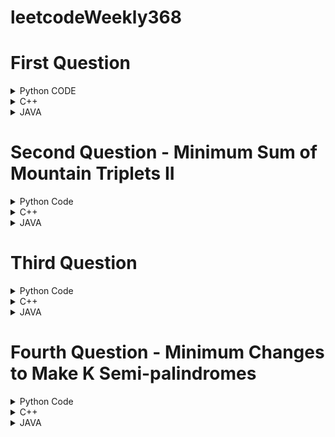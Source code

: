 # leetcodeWeekly368

# First Question
<details>

  <summary>Python CODE</summary>
	BRUTE FORCE

```python
	class Solution:
		def minimumSum(self, nums):
			sum = float('inf')
			for i in range(len(nums) - 2):
				for j in range(i + 1, len(nums) - 1):
					for k in range(j + 1, len(nums)):
						if nums[i] < nums[j] and nums[j] > nums[k]:
							sum = min(sum, nums[i] + nums[j] + nums[k])
			return -1 if sum == float('inf') else sum
```

</details>

<details>
  <summary>C++</summary>
  
  ```cpp
    class Solution {
		public:
			int minimumSum(vector<int>& nums) {
				int sum = INT_MAX;
				for (int i = 0; i < nums.size() - 2; i++) {
					for (int j = i + 1; j < nums.size() - 1; j++) {
						for (int k = j + 1; k < nums.size(); k++) {
							if (nums[i] < nums[j] && nums[j] > nums[k])
								sum = min(sum, nums[i] + nums[j] + nums[k]);
						}
					}
				}
				return sum==INT_MAX?-1:sum;
			}
		};
  ```

</details>


<details>
  <summary>JAVA</summary>
  
  ```java
	class Solution {
		public int minimumSum(int[] nums) {
			int sum = Integer.MAX_VALUE;
			for (int i = 0; i < nums.length - 2; i++) {
				for (int j = i + 1; j < nums.length - 1; j++) {
					for (int k = j + 1; k < nums.length; k++) {
						if (nums[i] < nums[j] && nums[j] > nums[k]) {
							sum = Math.min(sum, nums[i] + nums[j] + nums[k]);
						}
					}
				}
			}
			return (sum == Integer.MAX_VALUE) ? -1 : sum;
		}
	}
  ```
</details>


# Second Question - Minimum Sum of Mountain Triplets II

<details>
    <summary>Python Code</summary>
  
  ```
    class Solution:
        def minimumSum(self, nums):
            m = float('inf')
            n = len(nums)
            l = [0] * n
            r = [0] * n
            l[0] = 0
            
            for i in range(1, n):
                if nums[l[i - 1]] < nums[i]:
                    l[i] = l[i - 1]
                else:
                    l[i] = i
            
            r[n - 1] = n - 1
            for i in range(n - 2, -1, -1):
                if nums[r[i + 1]] < nums[i]:
                    r[i] = r[i + 1]
                else:
                    r[i] = i
            
            for i in range(n):
                if nums[l[i]] < nums[i] and nums[i] > nums[r[i]] and l[i] < i and i < r[i]:
                    m = min(m, nums[i] + nums[l[i]] + nums[r[i]])
            
            if m == float('inf'):
                return -1
            return m

  ```
</details>


<details>
  <summary>C++</summary>
  
  ```
    class Solution {
        public:
            int minimumSum(vector<int>& nums) {
                int m = INT_MAX;
                int n = nums.size();
                vector<int> l(n),r(n);
                l[0]=0;
                for(int i=1;i<n;i++)
                {
                    if(nums[l[i-1]]<nums[i])
                    {
                        l[i]=l[i-1];
                    }
                    else l[i]=i;
                }
                r[n-1]=n-1;
                for(int i=n-2;i>=0;i--)
                {
                    if(nums[r[i+1]]<nums[i])
                    {
                        r[i]=r[i+1];
                    }
                    else r[i]=i;
                }
                for(int i=0;i<n;i++)
                {
                    if(nums[l[i]]<nums[i] && nums[i]>nums[r[i]] && l[i]<i && i<r[i])
                    {
                        m=min(m,nums[i]+nums[l[i]]+nums[r[i]]);
                    }
                }
                if(m==INT_MAX) return -1;
                return m;
            }
        };
  ```
</details>


<details>
  <summary>JAVA</summary>
  
  ```
        class Solution {
              public int minimumSum(int[] nums) {
                  int m = Integer.MAX_VALUE;
                  int n = nums.length;
                  int[] l = new int[n];
                  int[] r = new int[n];
                  l[0] = 0;
                  
                  for (int i = 1; i < n; i++) {
                      if (nums[l[i - 1]] < nums[i]) {
                          l[i] = l[i - 1];
                      } else {
                          l[i] = i;
                      }
                  }
                  
                  r[n - 1] = n - 1;
                  for (int i = n - 2; i >= 0; i--) {
                      if (nums[r[i + 1]] < nums[i]) {
                          r[i] = r[i + 1];
                      } else {
                          r[i] = i;
                      }
                  }
                  
                  for (int i = 0; i < n; i++) {
                      if (nums[l[i]] < nums[i] && nums[i] > nums[r[i]] && l[i] < i && i < r[i]) {
                          m = Math.min(m, nums[i] + nums[l[i]] + nums[r[i]]);
                      }
                  }
                  
                  if (m == Integer.MAX_VALUE) {
                      return -1;
                  }
                  return m;
              }
          }
  ```
</details>



# Third Question

<details>
    <summary>Python Code</summary>

```py
	class Solution:
		def possibleGroupSize(self, m, i):
			for key, value in m.items():
				no_groups_i_sized = value // i
				mem_not_in_groups = value % i
				if mem_not_in_groups < i - 1:
					req = (i - 1) - mem_not_in_groups
					if no_groups_i_sized >= req:
						mem_not_in_groups = i - 1
				if mem_not_in_groups > 0 and mem_not_in_groups < i - 1:
					return False
			return True

		def minGroupsForValidAssignment(self, nums):
			m = defaultdict(int)
			for num in nums:
				m[num] += 1
			min_freq = float('inf')
			for freq in m.values():
				min_freq = min(freq, min_freq)
			for i in range(min_freq + 1, 0, -1):
				if self.possibleGroupSize(m, i):
					no_of_groups = 0
					for val in m.values():
						mem_not_in_groups = val % i
						no_of_groups += val // i
						if mem_not_in_groups > 0:
							no_of_groups += 1
					return no_of_groups
			return -1
```
</details>


<details>
  	<summary>C++</summary>
  
```cpp
    class Solution {
        bool possibleGroupSize(unordered_map<int, int> &m, int i) {
            for (auto elem : m) {
                int no_groups_i_sized = elem.second / i,
                mem_not_in_groups = elem.second % i;
                if (mem_not_in_groups < i - 1) {
                    /* 
                    * if the members remaining are not i-1 sized
                    * they can't be a group. So assign the req 
                    * members for making it a i - 1 sized from 
                    * i sized groups to the remaining members
                    */
                    int req = (i - 1) - mem_not_in_groups;
                    if (no_groups_i_sized >= req)
                        mem_not_in_groups = i - 1;
                    // Total groups will be previous i sized groups
                    // plus new group that can be formed by borrowing
                }
                // after distributing the groups
                if (mem_not_in_groups > 0 && mem_not_in_groups < i - 1) {
                    return false;
                }
            }
            // we reach here iff we have arranged groups according to constraints
            // so return true
            return true;
        }
    public:
        int minGroupsForValidAssignment(vector<int>& nums) {
            unordered_map<int, int> m;
            for (int i = 0; i < nums.size(); i++) {
                m[nums[i]]++;
            }
            int min_freq = INT_MAX;
            for (auto a : m) {
                min_freq = min(a.second, min_freq);
            }
            for (int i = min_freq + 1; i > 0; i--) {
                if (possibleGroupSize(m, i)) {
                    // if groups with given size is possible
                    // count the no. of groups
                    int no_of_groups = 0;
                    for (auto k : m) {
                        int mem_not_in_groups = k.second % i;
                        no_of_groups += k.second / i;
                        // if there are any remaining members
                        // we know that the group formation 
                        // is possible so add the extra group
                        if (mem_not_in_groups > 0)
                            no_of_groups++;
                    }
                    // if group size is more no. of groups will
                    // be less
                    return no_of_groups;
                }
            }
            return -1;
        }
    };
```
</details>


<details>
	<summary>JAVA</summary>
  
```java
    class Solution {
        boolean possibleGroupSize(HashMap<Integer, Integer> m, int i) {
            for (HashMap.Entry<Integer, Integer> entry : m.entrySet()) {
                int no_groups_i_sized = entry.getValue() / i;
                int mem_not_in_groups = entry.getValue() % i;
                if (mem_not_in_groups < i - 1) {
                    int req = (i - 1) - mem_not_in_groups;
                    if (no_groups_i_sized >= req) {
                        mem_not_in_groups = i - 1;
                    }
                }
                if (mem_not_in_groups > 0 && mem_not_in_groups < i - 1) {
                    return false;
                }
            }
            return true;
        }

        public int minGroupsForValidAssignment(int[] nums) {
            HashMap<Integer, Integer> m = new HashMap<>();
            for (int num : nums) {
                m.put(num, m.getOrDefault(num, 0) + 1);
            }
            int min_freq = Integer.MAX_VALUE;
            for (int freq : m.values()) {
                min_freq = Math.min(freq, min_freq);
            }
            for (int i = min_freq + 1; i > 0; i--) {
                if (possibleGroupSize(m, i)) {
                    int no_of_groups = 0;
                    for (int val : m.values()) {
                        int mem_not_in_groups = val % i;
                        no_of_groups += val / i;
                        if (mem_not_in_groups > 0) {
                            no_of_groups++;
                        }
                    }
                    return no_of_groups;
                }
            }
            return -1;
        }
    }
```
</details>



# Fourth Question - Minimum Changes to Make K Semi-palindromes

<details>
    <summary>Python Code</summary>

        class Solution:
            def minimumChanges(self, st: str, k: int) -> int:
                def num(st):
                    n = len(st)
                    ans = float('inf')
                    for it in fac[len(st)]:
                        nu = n // it
                        cur = 0
                        for i in range(nu // 2):
                            i2 = nu - i - 1
                            for j in range(it):
                                if st[i * it + j] != st[i2 * it + j]:
                                    cur += 1
                        ans = min(ans, cur)
                    return ans
        
                n = len(st)
                for i in range(2, n + 1):
                    fac[i] = []
                    for j in range(1, i):
                        if i % j == 0:
                            fac[i].append(j)
        
                dp = [[float('inf')] * (k + 1) for _ in range(n + 1)]
                dp[0][0] = 0
        
                for i in range(n):
                    for j in range(i + 1):
                        cur = st[j:i + 1]
                        add = num(cur)
                        for l in range(k):
                            dp[i + 1][l + 1] = min(dp[i + 1][l + 1], dp[j][l] + add)
        
                return dp[n][k]
              
        # Initialize the fac array.
        fac = [[] for _ in range(210)]


  
</details>


<details>
  <summary>C++</summary>

            class Solution {
                  public:
                      int dp[210][110];  // A 2D array to store dynamic programming values.
                      vector<int> fac[210];  // A vector of vectors to store factors of string lengths.
                  
                      // Function to calculate the number of changes needed to make a string palindrome.
                      int num(string st) {
                          int n = st.length();
                          int ans = 1e9;  // Initialize ans with a large value.
                  
                          // Iterate through all factors of the string length.
                          for (auto it : fac[st.length()]) {
                              int nu = n / it;
                              int cur = 0;
                  
                              // Compare characters in the string to make it a palindrome.
                              for (int i = 0; i < nu / 2; i++) {
                                  int i2 = nu - i - 1;
                                  for (int j = 0; j < it; j++)
                                      if (st[i * it + j] != st[i2 * it + j])
                                          cur++;
                              }
                  
                              ans = min(ans, cur);  // Update ans with the minimum changes needed.
                          }
                          return ans;
                      }
                  
                      // Main function to calculate the minimum changes needed.
                      int minimumChanges(string st, int k) {
                          int n = st.length();
                  
                          // Precompute factors for string lengths.
                          for (int i = 2; i <= n; i++)
                              for (int j = 1; j < i; j++)
                                  if (i % j == 0)
                                      fac[i].push_back(j);
                  
                          // Initialize the dp array with a large value.
                          for (int i = 0; i <= n; i++)
                              for (int j = 0; j <= k; j++)
                                  dp[i][j] = 1e9;
                  
                          dp[0][0] = 0;  // Base case: no changes needed for an empty string.
                  
                          // Dynamic programming to find the minimum changes needed.
                          for (int i = 0; i < n; i++)
                              for (int j = 0; j <= i; j++) {
                                  string cur = st.substr(j, i - j + 1);
                                  int add = num(cur);  // Calculate changes needed for the current substring.
                  
                                  // Update dp values for different values of k.
                                  for (int l = 0; l < k; l++)
                                      dp[i + 1][l + 1] = min(dp[i + 1][l + 1], dp[j][l] + add);
                              }
                  
                          return dp[n][k];  // Return the minimum changes needed for the entire string.
                      }
                  };

          
</details>


<details>
  <summary>JAVA</summary>


          public class Solution {
              int[][] dp = new int[210][110];
              List<Integer>[] fac = new List[210];
          
              public int num(String st) {
                  int n = st.length();
                  int ans = 1e9;
          
                  for (int it : fac[st.length()]) {
                      int nu = n / it;
                      int cur = 0;
          
                      for (int i = 0; i < nu / 2; i++) {
                          int i2 = nu - i - 1;
                          for (int j = 0; j < it; j++) {
                              if (st.charAt(i * it + j) != st.charAt(i2 * it + j)) {
                                  cur++;
                              }
                          }
                      }
          
                      ans = Math.min(ans, cur);
                  }
                  return ans;
              }
          
              public int minimumChanges(String st, int k) {
                  int n = st.length();
          
                  for (int i = 2; i <= n; i++) {
                      fac[i] = new ArrayList<>();
                      for (int j = 1; j < i; j++) {
                          if (i % j == 0) {
                              fac[i].add(j);
                          }
                      }
                  }
          
                  for (int i = 0; i <= n; i++) {
                      for (int j = 0; j <= k; j++) {
                          dp[i][j] = 1e9;
                      }
                  }
          
                  dp[0][0] = 0;
          
                  for (int i = 0; i < n; i++) {
                      for (int j = 0; j <= i; j++) {
                          String cur = st.substring(j, i - j + 1);
                          int add = num(cur);
          
                          for (int l = 0; l < k; l++) {
                              dp[i + 1][l + 1] = Math.min(dp[i + 1][l + 1], dp[j][l] + add);
                          }
                      }
                  }
          
                  return dp[n][k];
              }
          }


</details>
